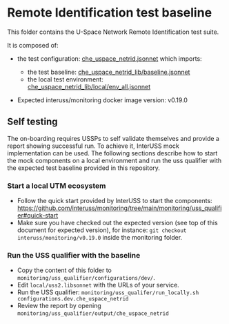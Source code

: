 # Remote Identification test baseline

This folder contains the U-Space Network Remote Identification test suite.

It is composed of:
- the test configuration: [che_uspace_netrid.jsonnet](che_uspace_netrid.jsonnet) which imports:
    - the test baseline: [che_uspace_netrid_lib/baseline.jsonnet](che_uspace_netrid_lib/baseline.jsonnet)
    - the local test environment: [che_uspace_netrid_lib/local/env_all.jsonnet](che_uspace_netrid_lib/local/env_all.jsonnet)

- Expected interuss/monitoring docker image version: v0.19.0


## Self testing

The on-boarding requires USSPs to self validate themselves and provide a report
showing successful run. To achieve it, InterUSS mock implementation can be used.
The following sections describe how to start the mock components on a local environment
and run the uss qualifier with the expected test baseline provided in this repository.

### Start a local UTM ecosystem

- Follow the quick start provided by InterUSS to start the components: https://github.com/interuss/monitoring/tree/main/monitoring/uss_qualifier#quick-start
- Make sure you have checked out the expected version (see top of this document for expected version), for instance: `git checkout interuss/monitoring/v0.19.0` inside the monitoring folder.

### Run the USS qualifier with the baseline

- Copy the content of this folder to `monitoring/uss_qualifier/configurations/dev/`.
- Edit `local/uss2.libsonnet` with the URLs of your service.
- Run the USS qualifier: `monitoring/uss_qualifer/run_locally.sh configurations.dev.che_uspace_netrid`
- Review the report by opening `monitoring/uss_qualifier/output/che_uspace_netrid`


